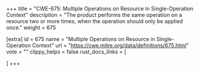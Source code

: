 +++
title = "CWE-675: Multiple Operations on Resource in Single-Operation Context"
description	= "The product performs the same operation on a resource two or more times, when the operation should only be applied once."
weight = 675

[extra]
id = 675
name = "Multiple Operations on Resource in Single-Operation Context"
url = "https://cwe.mitre.org/data/definitions/675.html"
vote = ""
clippy_helps = false
rust_docs_links = [
	
]
+++

